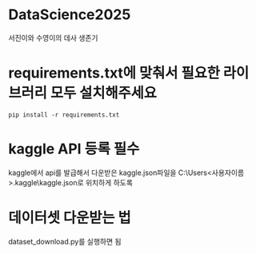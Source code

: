 # DataScience2025
서진이와 수영이의 데사 생존기

# requirements.txt에 맞춰서 필요한 라이브러리 모두 설치해주세요
``pip install -r requirements.txt``

# kaggle API 등록 필수
kaggle에서 api를 발급해서 다운받은 kaggle.json파일을 C:\Users\<사용자이름>\.kaggle\kaggle.json로 위치하게 하도록

# 데이터셋 다운받는 법
dataset_download.py를 실행하면 됨